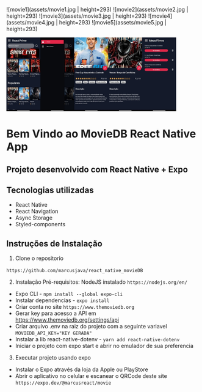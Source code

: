 ![movie1](assets/movie1.jpg | height=293)
![movie2](assets/movie2.jpg | height=293)
![movie3](assets/movie3.jpg | height=293)
![movie4](assets/movie4.jpg | height=293)
![movie5](assets/movie5.jpg | height=293)

<img src="assets/movie1.jpg" height=193/><img src="assets/movie2.jpg" height=193/><img src="assets/movie3.jpg" height=193/><img src="assets/movie4.jpg" height=193/><img src="assets/movie5.jpg" height=193/>

# Bem Vindo ao MovieDB React Native App

## Projeto desenvolvido com React Native + Expo

## Tecnologias utilizadas

- React Native
- React Navigation
- Async Storage
- Styled-components

## Instruções de Instalação

1. Clone o repositorio

`https://github.com/marcusjava/react_native_movieDB`

2. Instalação
   Pré-requisitos: NodeJS instalado `https://nodejs.org/en/`

- Expo CLI - `npm install --global expo-cli`
- Instalar dependencias - `expo install`
- Criar conta no site `https://www.themoviedb.org`
- Gerar key para acesso a API em https://www.themoviedb.org/settings/api
- Criar arquivo .env na raiz do projeto com a seguinte variavel `MOVIEDB_API_KEY="KEY GERADA"`
- Instalar a lib react-native-dotenv - `yarn add react-native-dotenv`
- Iniciar o projeto com expo start e abrir no emulador de sua preferencia

3. Executar projeto usando expo

- Instalar o Expo através da loja da Apple ou PlayStore
- Abrir o aplicativo no celular e escanear o QRCode deste site `https://expo.dev/@marcusreact/movie`
